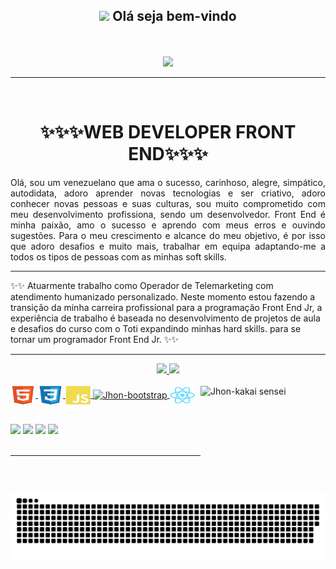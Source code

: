 
<span align="center">

## <img src="https://i.imgur.com/0hdZ65D.gif" width="10px"> Olá seja bem-vindo</h2>

</span>
<br>
<br>
<div align="center" >

<img src="https://miro.medium.com/max/1400/1*9m-WDdL_ji01bGbjEnutEw.gif" width="800px" />

</div>

-----


<br>
<h1 align="center">✨✨✨WEB DEVELOPER FRONT END✨✨✨</h1>
<p align="justify">
Olá, sou um venezuelano que ama o sucesso, carinhoso, alegre, simpático, autodidata, adoro aprender novas tecnologias e ser criativo, adoro conhecer novas pessoas e suas culturas, sou muito comprometido com meu desenvolvimento profissiona, sendo um desenvolvedor. Front End é minha paixão, amo o sucesso e aprendo com meus erros e ouvindo sugestões. Para o meu crescimento e alcance do meu objetivo, é por isso que adoro desafios e muito mais, trabalhar em equipa adaptando-me a todos os tipos de pessoas com as minhas soft skills.
 
 

 
</p>

-----
<p>
✨✨
Atuarmente trabalho como Operador de Telemarketing com atendimento humanizado personalizado. Neste momento estou fazendo a transição da minha carreira profissional para a programação Front End Jr, a experiência de trabalho é baseada no desenvolvimento de projetos de aula e desafios do curso com o Toti expandindo minhas hard skills. para se tornar um programador Front End Jr.
✨✨
</p>



-----

<div align="center">
  <a href="https://github.com/jhonmanuelg">
  <img height="150em" src="https://github-readme-stats.vercel.app/api?username=jhonmanuelg&show_icons=true&theme=dracula&include_all_commits=true&count_private=true"/>
  <img height="150em" src="https://github-readme-stats.vercel.app/api/top-langs/?username=jhonmanuelg&layout=compact&langs_count=7&theme=dracula"/>
</div>
  <br>
  <div style="display: inline_block" <br>
  <img align="center" alt="Jhon-HTML" height="30" width="40" src="https://raw.githubusercontent.com/devicons/devicon/master/icons/html5/html5-original.svg">
  <img align="center" alt="Jhon-CSS" height="30" width="40" src="https://raw.githubusercontent.com/devicons/devicon/master/icons/css3/css3-original.svg">
  <img align="center" alt="Jhon-Js" height="30" width="40" src="https://raw.githubusercontent.com/devicons/devicon/master/icons/javascript/javascript-plain.svg"> 
  <img align="center" alt="Jhon-bootstrap" height="30" width="40" src="https://cdn.jsdelivr.net/gh/devicons/devicon/icons/bootstrap/bootstrap-plain.svg">
  <img align="center" alt="Jhon-React" height="30" width="40" src="https://raw.githubusercontent.com/devicons/devicon/master/icons/react/react-original.svg">
  <img align="right" alt="Jhon-kakai sensei"  height="170" width="200" border-radius="50%" src="https://pa1.narvii.com/7085/1dc612072aceddf8c20e69d8b1168aa3fa659aa2r1-498-274_hq.gif">
</div>
  
  <br>
  <div margin="10px"> 
 
  <a href="https://www.instagram.com/jhongil64/" target="_blank"><img src="https://img.shields.io/badge/-Instagram-%23E4405F?style=for-the-badge&logo=instagram&logoColor=white" target="_blank"></a>
 	<a href="https://twitter.com/JhonManuelGil2?t=piBFyqEtHy-QvFkcM6jCwQ&s=09" target="_blank"><img src="https://img.shields.io/badge/Twitch-9146FF?style=for-the-badge&logo=twitch&logoColor=white"         target="_blank"></a> 
  <a href = "mailto:jhonmanuelg6@outlook.com"><img src="https://img.shields.io/badge/Microsoft_Outlook-0078D4?style=for-the-badge&logo=microsoft-outlook&logoColor=white"></a>
  <a href="https://www.linkedin.com/in/jhon-manuel-gil/" target="_blank"><img src="https://img.shields.io/badge/-LinkedIn-%230077B5?style=for-the-badge&logo=linkedin&logoColor=white" target="_blank" ></a>    
      <br>
 
-----

  
   ![Snake animation](https://github.com/jhonmanuelg/jhonmanuelg/blob/output/github-contribution-grid-snake.svg)
 
 
</div>


